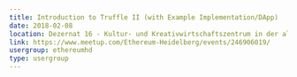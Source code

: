 ```yaml
---
title: Introduction to Truffle II (with Example Implementation/DApp)
date: 2018-02-08
location: Dezernat 16 - Kultur- und Kreativwirtschaftszentrum in der alten Feuerwache, Heidelberg
link: https://www.meetup.com/Ethereum-Heidelberg/events/246906019/
usergroup: ethereumhd
type: usergroup
---
```

